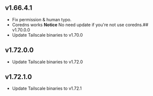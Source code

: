 ## v1.66.4.1
- Fix permission & human typo.
- Coredns works
**Notice**
No need update if you're not use coredns.## v1.70.0.0
- Update Tailscale binaries to v1.70.0
## v1.72.0.0
- Update Tailscale binaries to v1.72.0
## v1.72.1.0
- Update Tailscale binaries to v1.72.1
